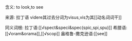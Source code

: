 含义:
to look,to see

来源:
拉丁语 videre其过去分词为visus,vis为其[[动名词词干]]

同义词根:
拉丁语:[[√spect&speci&spec(spic,spi,spu)]]
希腊语:[[√oram&orama]],[[√scop]]
盎格鲁-撒克逊语:[[see]]
